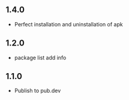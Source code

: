 ## 1.4.0
* Perfect installation and uninstallation of apk

## 1.2.0
* package list add info


## 1.1.0
* Publish to pub.dev
